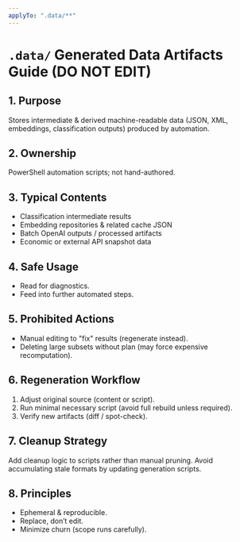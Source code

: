 ```yaml
---
applyTo: ".data/**"
---
```


# `.data/` Generated Data Artifacts Guide (DO NOT EDIT)

## 1. Purpose

Stores intermediate & derived machine-readable data (JSON, XML, embeddings, classification outputs) produced by automation.

## 2. Ownership

PowerShell automation scripts; not hand-authored.

## 3. Typical Contents

- Classification intermediate results
- Embedding repositories & related cache JSON
- Batch OpenAI outputs / processed artifacts
- Economic or external API snapshot data

## 4. Safe Usage

- Read for diagnostics.
- Feed into further automated steps.

## 5. Prohibited Actions

- Manual editing to "fix" results (regenerate instead).
- Deleting large subsets without plan (may force expensive recomputation).

## 6. Regeneration Workflow

1. Adjust original source (content or script).
2. Run minimal necessary script (avoid full rebuild unless required).
3. Verify new artifacts (diff / spot-check).

## 7. Cleanup Strategy

Add cleanup logic to scripts rather than manual pruning. Avoid accumulating stale formats by updating generation scripts.

## 8. Principles

- Ephemeral & reproducible.
- Replace, don’t edit.
- Minimize churn (scope runs carefully).
